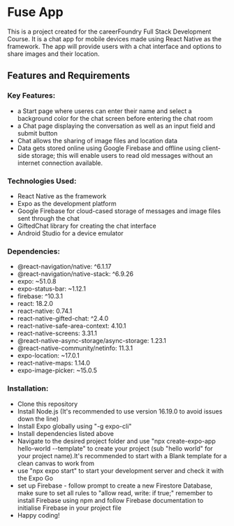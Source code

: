 # Fuse App
This is a project created for the careerFoundry Full Stack Development Course. It is a chat app for mobile devices made using React Native as the framework. The app will provide users with a chat interface and options to share images and their location.
## Features and Requirements
### Key Features:
- a Start page where useres can enter their name and select a background color for the chat screen before entering the chat room
- a Chat page displaying the conversation as well as an input field and submit button
- Chat allows the sharing of image files and location data
- Data gets stored online using Google Firebase and offline using client-side storage; this will enable users to read old messages without an internet connection available.

### Technologies Used:
- React Native as the framework
- Expo as the development platform
- Google Firebase for cloud-cased storage of messages and image files sent through the chat
- GiftedChat library for creating the chat interface
- Android Studio for a device emulator

### Dependencies:
- @react-navigation/native: ^6.1.17
- @react-navigation/native-stack: ^6.9.26
- expo: ~51.0.8
- expo-status-bar: ~1.12.1
- firebase: ^10.3.1
- react: 18.2.0
- react-native: 0.74.1
- react-native-gifted-chat: ^2.4.0
- react-native-safe-area-context: 4.10.1
- react-native-screens: 3.31.1
- @react-native-async-storage/async-storage: 1.23.1
- @react-native-community/netinfo: 11.3.1
- expo-location: ~17.0.1
- react-native-maps: 1.14.0
- expo-image-picker: ~15.0.5

### Installation:
- Clone this repository
- Install Node.js (It's recommended to use version 16.19.0 to avoid issues down the line)
- Install Expo globally using "-g expo-cli"
- Install dependencies listed above
- Navigate to the desired project folder and use "npx create-expo-app hello-world --template" to create your project (sub "hello world" for your project name).It's recommended to start with a Blank template for a clean canvas to work from
- use "npx expo start" to start your development server and check it with the Expo Go
- set up Firebase - follow prompt to create a new Firestore Database, make sure to set all rules to "allow read, write: if true;" remember to install Firebase using npm and follow Firebase documentation to initialise Firebase in your project file
- Happy coding!
